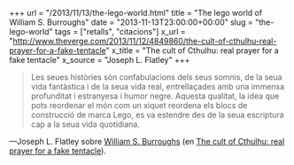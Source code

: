 +++
url = "/2013/11/13/the-lego-world.html"
title = "The lego world of William S. Burroughs"
date = "2013-11-13T23:00:00+00:00"
slug = "the-lego-world"
tags = ["retalls", "citacions"]
x_url = "http://www.theverge.com/2013/11/12/4849860/the-cult-of-cthulhu-real-prayer-for-a-fake-tentacle"
x_title = "The cult of Cthulhu: real prayer for a fake tentacle"
x_source = "Joseph L. Flatley"
+++

> Les seues històries són confabulacions dels seus somnis, de la seua vida fantàstica i de la seua vida real, entrellaçades amb una immensa profunditat i estranyesa i humor negre. Aquesta qualitat, la idea que pots reordenar el món com un xiquet reordena els blocs de construcció de marca Lego, es va estendre des de la seua escriptura cap a la seua vida quotidiana.

—Joseph L. Flatley sobre [William S. Burroughs](http://en.wikipedia.org/wiki/William_S._Burroughs) (en [The cult of Cthulhu: real prayer for a fake tentacle](http://www.theverge.com/2013/11/12/4849860/the-cult-of-cthulhu-real-prayer-for-a-fake-tentacle)).
